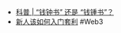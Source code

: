 - [科普 | ​“钱钟书” 还是 “钱锺书”？](https://m.sohu.com/a/462041734_614563/)
- [新人该如何入门套利](https://x.com/dev_xjm/status/1948262202441630043) #Web3